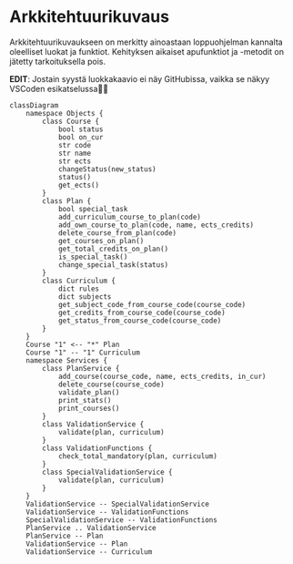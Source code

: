 # Arkkitehtuurikuvaus

Arkkitehtuurikuvaukseen on merkitty ainoastaan loppuohjelman kannalta oleelliset luokat ja funktiot. Kehityksen aikaiset apufunktiot ja -metodit on jätetty tarkoituksella pois.

**EDIT**: Jostain syystä luokkakaavio ei näy GitHubissa, vaikka se näkyy VSCoden esikatselussa🤷‍♂️

```mermaid
classDiagram
    namespace Objects {
        class Course {
            bool status
            bool on_cur
            str code
            str name
            str ects
            changeStatus(new_status)
            status()
            get_ects()
        }
        class Plan {
            bool special_task
            add_curriculum_course_to_plan(code)
            add_own_course_to_plan(code, name, ects_credits)
            delete_course_from_plan(code)
            get_courses_on_plan()
            get_total_credits_on_plan()
            is_special_task()
            change_special_task(status)
        }
        class Curriculum {
            dict rules
            dict subjects
            get_subject_code_from_course_code(course_code)
            get_credits_from_course_code(course_code)
            get_status_from_course_code(course_code)
        }
    }
    Course "1" <-- "*" Plan
    Course "1" -- "1" Curriculum
    namespace Services {
        class PlanService {
            add_course(course_code, name, ects_credits, in_cur)
            delete_course(course_code)
            validate_plan()
            print_stats()
            print_courses()
        }
        class ValidationService {
            validate(plan, curriculum)
        }
        class ValidationFunctions {
            check_total_mandatory(plan, curriculum)
        }
        class SpecialValidationService {
            validate(plan, curriculum)
        }
    }
    ValidationService -- SpecialValidationService
    ValidationService -- ValidationFunctions
    SpecialValidationService -- ValidationFunctions
    PlanService .. ValidationService
    PlanService -- Plan
    ValidationService -- Plan
    ValidationService -- Curriculum
```
